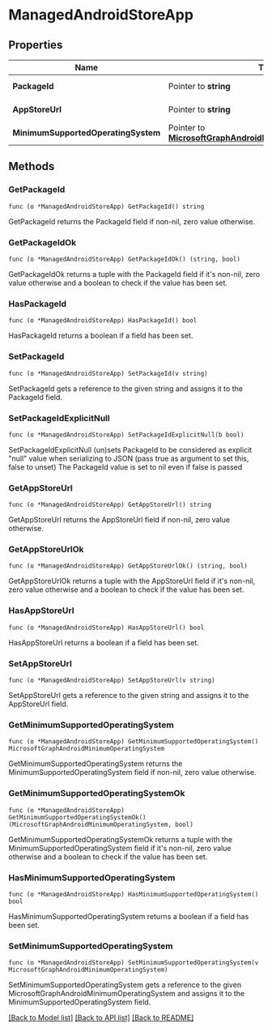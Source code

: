 # ManagedAndroidStoreApp

## Properties

Name | Type | Description | Notes
------------ | ------------- | ------------- | -------------
**PackageId** | Pointer to **string** | The app&#39;s package ID. | [optional] 
**AppStoreUrl** | Pointer to **string** | The Android AppStoreUrl. | [optional] 
**MinimumSupportedOperatingSystem** | Pointer to [**MicrosoftGraphAndroidMinimumOperatingSystem**](microsoft.graph.androidMinimumOperatingSystem.md) |  | [optional] 

## Methods

### GetPackageId

`func (o *ManagedAndroidStoreApp) GetPackageId() string`

GetPackageId returns the PackageId field if non-nil, zero value otherwise.

### GetPackageIdOk

`func (o *ManagedAndroidStoreApp) GetPackageIdOk() (string, bool)`

GetPackageIdOk returns a tuple with the PackageId field if it's non-nil, zero value otherwise
and a boolean to check if the value has been set.

### HasPackageId

`func (o *ManagedAndroidStoreApp) HasPackageId() bool`

HasPackageId returns a boolean if a field has been set.

### SetPackageId

`func (o *ManagedAndroidStoreApp) SetPackageId(v string)`

SetPackageId gets a reference to the given string and assigns it to the PackageId field.

### SetPackageIdExplicitNull

`func (o *ManagedAndroidStoreApp) SetPackageIdExplicitNull(b bool)`

SetPackageIdExplicitNull (un)sets PackageId to be considered as explicit "null" value
when serializing to JSON (pass true as argument to set this, false to unset)
The PackageId value is set to nil even if false is passed
### GetAppStoreUrl

`func (o *ManagedAndroidStoreApp) GetAppStoreUrl() string`

GetAppStoreUrl returns the AppStoreUrl field if non-nil, zero value otherwise.

### GetAppStoreUrlOk

`func (o *ManagedAndroidStoreApp) GetAppStoreUrlOk() (string, bool)`

GetAppStoreUrlOk returns a tuple with the AppStoreUrl field if it's non-nil, zero value otherwise
and a boolean to check if the value has been set.

### HasAppStoreUrl

`func (o *ManagedAndroidStoreApp) HasAppStoreUrl() bool`

HasAppStoreUrl returns a boolean if a field has been set.

### SetAppStoreUrl

`func (o *ManagedAndroidStoreApp) SetAppStoreUrl(v string)`

SetAppStoreUrl gets a reference to the given string and assigns it to the AppStoreUrl field.

### GetMinimumSupportedOperatingSystem

`func (o *ManagedAndroidStoreApp) GetMinimumSupportedOperatingSystem() MicrosoftGraphAndroidMinimumOperatingSystem`

GetMinimumSupportedOperatingSystem returns the MinimumSupportedOperatingSystem field if non-nil, zero value otherwise.

### GetMinimumSupportedOperatingSystemOk

`func (o *ManagedAndroidStoreApp) GetMinimumSupportedOperatingSystemOk() (MicrosoftGraphAndroidMinimumOperatingSystem, bool)`

GetMinimumSupportedOperatingSystemOk returns a tuple with the MinimumSupportedOperatingSystem field if it's non-nil, zero value otherwise
and a boolean to check if the value has been set.

### HasMinimumSupportedOperatingSystem

`func (o *ManagedAndroidStoreApp) HasMinimumSupportedOperatingSystem() bool`

HasMinimumSupportedOperatingSystem returns a boolean if a field has been set.

### SetMinimumSupportedOperatingSystem

`func (o *ManagedAndroidStoreApp) SetMinimumSupportedOperatingSystem(v MicrosoftGraphAndroidMinimumOperatingSystem)`

SetMinimumSupportedOperatingSystem gets a reference to the given MicrosoftGraphAndroidMinimumOperatingSystem and assigns it to the MinimumSupportedOperatingSystem field.


[[Back to Model list]](../README.md#documentation-for-models) [[Back to API list]](../README.md#documentation-for-api-endpoints) [[Back to README]](../README.md)


